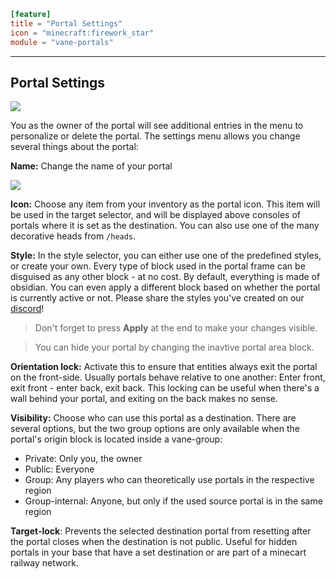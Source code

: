 ```toml
[feature]
title = "Portal Settings"
icon = "minecraft:firework_star"
module = "vane-portals"
```
---
## Portal Settings

![](images/portal_menus.png)

You as the owner of the portal will see additional entries in the menu to personalize or delete the portal.
The settings menu allows you change several things about the portal:

**Name:** Change the name of your portal

![](images/portal_style.png)

**Icon:** Choose any item from your inventory as the portal icon.
This item will be used in the target selector, and will be displayed above consoles of portals where it is set as the destination.
You can also use one of the many decorative heads from `/heads`.

**Style:** In the style selector, you can either use one of the predefined styles, or create your own.
Every type of block used in the portal frame can be disguised as any other block - at no cost.
By default, everything is made of obsidian. You can even apply a different block based on whether the portal is currently active or not.
Please share the styles you've created on our [discord](https://discord.gg/RueJ6A59x2)!

> Don't forget to press **Apply** at the end to make your changes visible.

<!---->
> You can hide your portal by changing the inavtive portal area block.

**Orientation lock:** Activate this to ensure that entities always exit the portal on the front-side. Usually portals behave relative to one another: Enter front, exit front - enter back, exit back.
This locking can be useful when there's a wall behind your portal, and exiting on the back makes no sense.

**Visibility:** Choose who can use this portal as a destination. There are several options, but the two group options are only available when the portal's origin block is located inside a vane-group:

- Private: Only you, the owner
- Public: Everyone
- Group: Any players who can theoretically use portals in the respective region
- Group-internal: Anyone, but only if the used source portal is in the same region

**Target-lock**: Prevents the selected destination portal from resetting after the portal closes when the destination is not public. Useful for hidden portals in your base that have a set destination or
are part of a minecart railway network.
